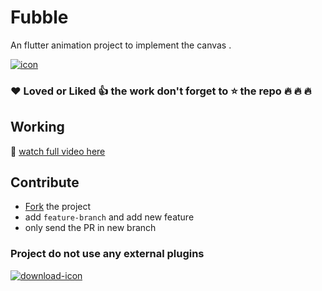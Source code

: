 # Fubble

An flutter animation project to implement the canvas .

<a href="https://youtu.be/kwtu2Wf1fO8">
        <img src="https://i9.ytimg.com/vi/kwtu2Wf1fO8/hqdefault.jpg" align="center" alt="icon"/>
    </a>
    
    
### :heart: Loved or  Liked :+1: the work don't forget to :star: the repo :fire: :fire: :fire:

## Working

:movie_camera: [watch full video here](https://youtu.be/kwtu2Wf1fO8)

## Contribute

- [Fork](https://github.com/cimplesid/fubble/fork) the project
- add `feature-branch` and add new feature
- only send the PR in new branch
### Project do not use any external plugins

  <a href="https://raw.githubusercontent.com/cimplesid/fubble/master/fubble.apk">
        <img src="https://www.coinagemag.com/wp-content/uploads/2017/12/free-download-png-blue-color-free-download-button-679-1.png" align="center" alt="download-icon"/>
    </a>



